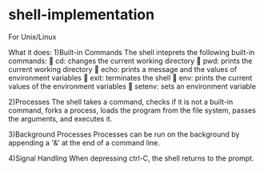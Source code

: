 # shell-implementation
For Unix/Linux

What it does:
1)Built-in Commands
The shell inteprets the following built-in commands:
 cd: changes the current working directory
 pwd: prints the current working directory
 echo: prints a message and the values of environment variables
 exit: terminates the shell
 env: prints the current values of the environment variables
 setenv: sets an environment variable


2)Processes
The shell takes a command, checks if it is not a built-in command, forks a process, loads the program from the file system, passes the arguments, and executes it.

3)Background Processes
Processes can be run on the background by appending a '&' at the end of a command line.

4)Signal Handling
When depressing ctrl-C, the shell returns to the prompt.
